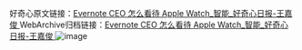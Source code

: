 好奇心原文链接：[Evernote CEO 怎么看待 Apple Watch_智能_好奇心日报-王嘉俊 ](https://www.qdaily.com/articles/9912.html)
WebArchive归档链接：[Evernote CEO 怎么看待 Apple Watch_智能_好奇心日报-王嘉俊 ](http://web.archive.org/web/20190623155211/https://www.qdaily.com/articles/9912.html)
![image](http://ww3.sinaimg.cn/large/007d5XDply1g3vh4s0l06j30u02jfb29)